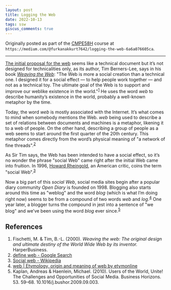 ```yaml
---
layout: post
title: Logging the Web
date: 2022-10-13
tags: ssw
giscus_comments: true
---
```


Originally posted as part of the [CMPE58H](https://cmpe.boun.edu.tr/courses/cmpe58h) course at `https://medium.com/@furkanakkurt7642/logging-the-web-6a6a076605ca`.

---

[The initial proposal for the web](https://www.w3.org/History/1989/proposal.html) seems like a technical document but it’s not designed for technicalities only, as its author, Tim Berners-Lee, says in his book [_Weaving the Web_](https://www.w3.org/People/Berners-Lee/Weaving/Overview.html): "The Web is more a social creation than a technical one. I designed it for a social effect — to help people work together — and not as a technical toy. The ultimate goal of the Web is to support and improve our weblike existence in the world."<sup>[1](#references)</sup> He uses the word _web_ to describe humanity’s existence in the world, probably a well-known metaphor by the time.

Today, the word _web_ is mostly associated with the Internet. It’s what comes to mind when somebody mentions the Web. _web_ being used to describe a set of relations between documents and machines is a metaphor, likening it to a web of people. On the other hand, describing a group of people as a web seems to start around the first quarter of the 20th century. This metaphor comes directly from the word’s physical meaning of "a network of fine threads".<sup>[2](#references)</sup>

As Sir Tim says, the Web has been intended to have a social effect, so it’s no wonder the phrase "social Web" came right after the initial Web came into fruition. In 1996, [Howard Rheingold](https://en.wikipedia.org/wiki/Howard_Rheingold), an American critic, coins the term "social Web".<sup>[3](#references)</sup>

Now a big part of this _social Web_, social media sites begin after a popular diary community _Open Diary_ is founded on 1998. Blogging also starts around this time as "weblog" and the word _blog_ (which is what I’m doing right now) seems to be from a compound of two words _web_ and _log_.<sup>[4](#references)</sup> One year later, a blogger turns the compound in jest into a sentence of "we blog" and we’ve been using the word _blog_ ever since.<sup>[5](#references)</sup>

## References

1. Fischetti, M. & Tim, B.-L. (2000). _Weaving the web: The original design and ultimate destiny of the World Wide Web by its inventor._ HarperBusiness.
2. [define web - Google Search](https://www.google.com/search?q=define+web)
3. [Social web - Wikipedia](https://en.wikipedia.org/wiki/Social_web)
4. [web \| Etymology, origin and meaning of web by etymonline](https://www.etymonline.com/word/web)
5. Kaplan, Andreas & Haenlein, Michael. (2010). Users of the World, Unite! The Challenges and Opportunities of Social Media. Business Horizons. 53. 59–68. 10.1016/j.bushor.2009.09.003.
